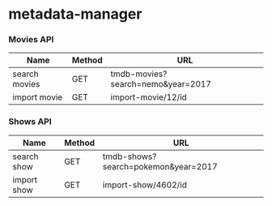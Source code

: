 # metadata-manager

### Movies API
Name | Method | URL
--- | --- | --- | 
search movies | GET | tmdb-movies?search=nemo&year=2017
import movie | GET | import-movie/12/id

### Shows API
Name | Method | URL
--- | --- | --- | 
search show | GET | tmdb-shows?search=pokemon&year=2017
import show | GET | import-show/4602/id



